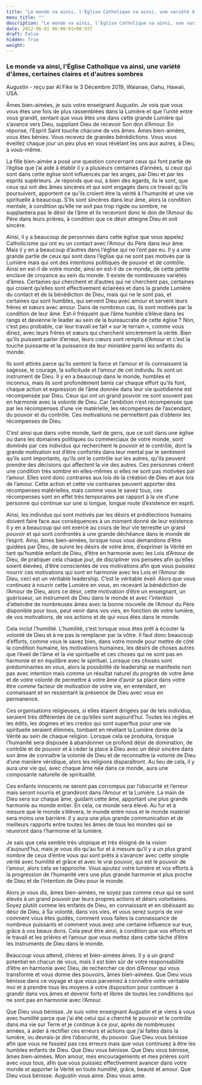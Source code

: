 ```yaml
---
title: "Le monde va ainsi, l'Église Catholique va ainsi, une variété d'âmes, certaines claires et d'autres sombres"
menu_title: ""
description: "Le monde va ainsi, l'Église Catholique va ainsi, une variété d'âmes, certaines claires et d'autres sombres"
date: 2022-06-01 06:00:01+00:937
draft: False
hidden: True
weight:
---
```

### Le monde va ainsi, l'Église Catholique va ainsi, une variété d'âmes, certaines claires et d'autres sombres

Augustin - reçu par Al Fike le 3 Décembre 2019, Waianae, Oahu, Hawaii, USA.

Âmes bien-aimées, je suis votre enseignant Augustin. Je vois que vous vous êtes une fois de plus rassemblées dans la Lumière et que l’unité entre vous grandit, sentant que vous êtes une dans cette grande Lumière qui s’avance vers Dieu, suppliant Dieu de recevoir Son don d’Amour. En réponse, l’Esprit Saint touche chacune de vos âmes. Âmes bien-aimées, vous êtes bénies. Vous recevez de grandes bénédictions. Vous vous éveillez chaque jour un peu plus en vous révélant les uns aux autres, à Dieu, à vous-même.

La fille bien-aimée a posé une question concernant ceux qui font partie de l’église que j’ai aidé à établir il y a plusieurs centaines d’années, si ceux qui sont dans cette église sont influencés par les anges, par Dieu et par les esprits supérieurs. Je réponds que oui, à bien des égards, ils le sont, que ceux qui ont des âmes sincères et qui sont engagés dans ce travail qu’ils poursuivent, apportent ce qu’ils croient être la vérité à l’humanité et une vie spirituelle à beaucoup. S’ils sont sincères dans leur âme, alors la condition mentale, à condition qu’elle ne soit pas trop rigide ou sombre, ne supplantera pas le désir de l’âme et ils recevront donc le don de l’Amour du Père dans leurs prières, à condition que ce désir atteigne Dieu et soit sincère.

Ainsi, il y a beaucoup de personnes dans cette église que vous appelez Catholicisme qui ont eu un contact avec l’Amour du Père dans leur âme. Mais il y en a beaucoup d’autres dans l’église qui ne l’ont pas eu. Il y a une grande partie de ceux qui sont dans l’église qui ne sont pas motivés par la Lumière mais qui ont des intentions politiques de pouvoir et de contrôle. Ainsi en est-il de votre monde, ainsi en est-il de ce monde, de cette petite enclave de croyance au sein du monde. Il existe de nombreuses variétés d’âmes. Certaines qui cherchent et d’autres qui ne cherchent pas, certaines qui croient qu’elles sont effectivement éclairées et dans la grande Lumière du contact et de la bénédiction de Dieu, mais qui ne le sont pas, et certaines qui sont humbles, qui servent Dieu avec amour et servent leurs frères et sœurs avec amour. Dans de nombreux cas, ils sont motivés par la condition de leur âme. Est-il fréquent que l’âme humble s’élève dans les rangs et devienne le leader au sein de la bureaucratie de cette église ? Non, c’est peu probable, car leur travail se fait « sur le terrain », comme vous diriez, avec leurs frères et sœurs qui cherchent sincèrement la vérité. Bien qu’ils puissent parler d’erreur, leurs cœurs sont remplis d’Amour et c’est la touche puissante et la puissance de leur ministère parmi les enfants du monde.

Ils sont attirés parce qu’ils sentent la force et l’amour et ils connaissent la sagesse, le courage, la sollicitude et l’amour de cet individu. Ils sont un instrument de Dieu. Il y en a beaucoup dans le monde, humbles et inconnus, mais ils sont profondément bénis car chaque effort qu’ils font, chaque action et expression de l’âme donnée dans leur vie quotidienne est récompensée par Dieu. Ceux qui ont un grand pouvoir ne sont souvent pas en harmonie avec la volonté de Dieu. Car l’ambition n’est récompensée que par les récompenses d’une vie matérielle, les récompenses de l’ascendant, du pouvoir et du contrôle. Ces motivations ne permettent pas d’obtenir les récompenses de Dieu.

C’est ainsi que dans votre monde, tant de gens, que ce soit dans une église ou dans les domaines politiques ou commerciaux de votre monde, sont dominés par ces individus qui recherchent le pouvoir et le contrôle, dont la grande motivation est d’être confortés dans leur mental par le sentiment qu’ils sont importants, qu’ils ont le contrôle sur les autres, qu’ils peuvent prendre des décisions qui affectent la vie des autres. Ces personnes créent une condition très sombre en elles-mêmes si elles ne sont pas motivées par l’amour. Elles sont donc contraires aux lois de la création de Dieu et aux lois de l’amour. Cette action et cette vie contraires peuvent apporter des récompenses matérielles, mais comme vous le savez tous, ces récompenses sont en effet très temporaires par rapport à la vie d’une personne qui continue sur une si longue, longue route d’existence en esprit.

Ainsi, les individus qui sont motivés par les désirs et prédilections humains doivent faire face aux conséquences à un moment donné de leur existence. Il y en a beaucoup qui ont exercé au cours de leur vie terrestte un grand pouvoir et qui sont confrontés à une grande déchéance dans le monde de l’esprit. Ainsi, âmes bien-aimées, lorsque nous vous demandons d’être guidées par Dieu, de suivre les désirs de votre âme, d’exprimer la Vérité en tant qu’humble enfant de Dieu, d’être en harmonie avec les Lois d’Amour de Dieu, de pratiquer cela chaque jour, de discipliner vos pensées afin qu’elles soient élevées, d’être conscientes de vos motivations afin que vous puissiez nourrir ces motivations qui sont en harmonie avec les Lois et l’Amour de Dieu, ceci est un véritable leadership. C’est le véritable éveil. Alors que vous continuez à nourrir cette Lumière en vous, en recevant la bénédiction de l’Amour de Dieu, alors ce désir, cette motivation d’être un enseignant, un guérisseur, un instrument de Dieu dans le monde et avec l’intention d’atteindre de nombreuses âmes avec la bonne nouvelle de l’Amour du Père disponible pour tous, peut venir dans vos vies, en fonction de votre lumière, de vos motivations, de vos actions et de qui vous êtes dans le monde.

Cela inclut l’humilité. L’humilité, c’est lorsque vous êtes prêt à écouter la volonté de Dieu et à ne pas la remplacer par la vôtre. Il faut donc beaucoup d’efforts, comme vous le savez bien, dans votre monde pour mettre de côté la condition humaine, les motivations humaines, les désirs de choses autres que l’éveil de l’âme et la vie spirituelle et ces choses qui ne sont pas en harmonie et en équilibre avec le spirituel. Lorsque ces choses sont prédominantes en vous, alors la possibilité de leadership se manifeste non pas avec intention mais comme un résultat naturel du progrès de votre âme et de votre volonté de permettre à votre âme d’avoir sa place dans votre être comme facteur de motivation de votre vie, en entendant, en connaissant et en ressentant la présence de Dieu avec vous en permanence.

Ces organisations religieuses, si elles étaient dirigées par de tels individus, seraient très différentes de ce qu’elles sont aujourd’hui. Toutes les règles et les édits, les dogmes et les credos qui sont superflus pour une vie spirituelle seraient éliminés, tombant en révélant la Lumière dorée de la Vérité au sein de chaque religion. Lorsque cela se produira, lorsque l’humanité sera disposée à abandonner ce profond désir de domination, de contrôle et de pouvoir et à céder la place à Dieu avec un désir sincère dans son âme de connaître la volonté de Dieu et de reconnaître la volonté de Dieu d’une manière véridique, alors les religions disparaîtront. Au lieu de cela, il y aura une vie qui, avec chaque âme née dans ce monde, aura une composante naturelle de spiritualité.

Ces enfants innocents ne seront pas corrompus par l’obscurité et l’erreur mais seront nourris et grandiront dans l’Amour et la Lumière. La main de Dieu sera sur chaque âme, guidant cette âme, apportant une plus grande harmonie au monde entier. En cela, ce monde sera élevé. Au fur et à mesure que le monde s’élèvera, le monde entre nous et le monde matériel sera moins une barrière. Il y aura une plus grande communication et de meilleurs rapports entre toutes les âmes de tous les mondes qui se réuniront dans l’harmonie et la lumière.

Je sais que cela semble très utopique et très éloigné de la vision d’aujourd’hui, mais je vous dis qu’au fur et à mesure qu’il y a un plus grand nombre de ceux d’entre vous qui sont prêts à s’avancer avec cette simple vérité avec humilité et grâce et avec le vrai pouvoir, qui est le pouvoir de l’amour, alors cela se rapproche. Vous ajoutez votre lumière et vos efforts à la progression de l’humanité vers une plus grande harmonie et plus proche de Dieu et de l’intention de Dieu pour le monde.

Alors je vous dis, âmes bien-aimées, ne soyez pas comme ceux qui se sont élevés à un grand pouvoir par leurs propres actions et désirs volontaires. Soyez plutôt comme les enfants de Dieu, en connaissant et en obéissant au désir de Dieu, à Sa volonté, dans vos vies, et vous serez surpris de voir comment vous êtes guidés, comment vous faites la connaissance de nombreux puissants et comment vous avez une certaine influence sur eux, grâce à vos beaux dons. Cela peut être ainsi, à condition que vos efforts et le travail et les prières et l’amour que vous mettez dans cette tâche d’être les instruments de Dieu dans le monde.

Beaucoup vous attend, chères et bien-aimées âmes. Il y a un grand potentiel en chacun de vous, mais il est bien sûr de votre responsabilité d’être en harmonie avec Dieu, de rechercher ce don d’Amour qui vous transforme et vous donne des pouvoirs, âmes bien-aimées. Que Dieu vous bénisse dans ce voyage et que vous parveniez à connaître votre véritable moi et à prendre tous les moyens à votre disposition pour continuer à grandir dans vos âmes et devenir forts et libres de toutes les conditions qui ne sont pas en harmonie avec l’Amour.

Que Dieu vous bénisse. Je suis votre enseignant Augustin et je viens à vous avec humilité parce que j’ai été celui qui a cherché le pouvoir et le contrôle dans ma vie sur Terre et je continue à ce jour, après de nombreuses années, à aider à rectifier ces erreurs et actions que j’ai faites dans la lumière, ou devrais-je dire l’obscurité, du pouvoir. Que Dieu vous bénisse afin que vous ne fassiez pas ces erreurs mais que vous continuiez à être les humbles enfants de Dieu. Que Dieu vous bénisse. Que Dieu vous bénisse, âmes bien-aimées. Mon amour, mes encouragements et mes prières sont avec vous tous, afin que vous puissiez effectivement avancer dans votre monde et apporter la Vérité en toute humilité, grâce, beauté et amour. Que Dieu vous bénisse. Augustin vous aime. Dieu vous aime.
